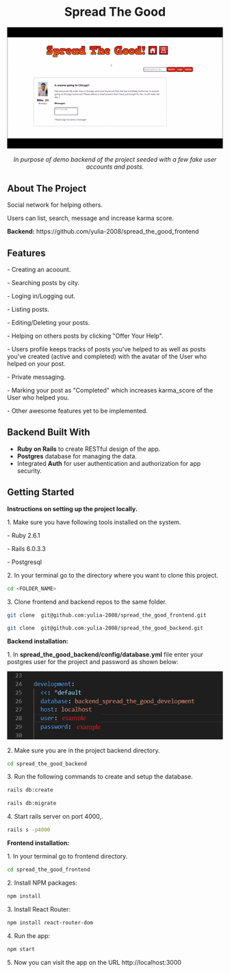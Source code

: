 <h1 align="center">Spread The Good</h1>
<div align="center">
<img src="./app-demo.gif"></img>
<p><i>In purpose of demo backend of the  project seeded with a few fake user accounts and posts.</i> </p>
</div>
<h2>About The Project</h2>
<p>Social network for helping others.</p> 
<p>Users can list, search, message and increase karma score. </p>
<p><b>Backend:</b> https://github.com/yulia-2008/spread_the_good_frontend</p>


<h2>Features</h2>
<p>- Creating an acoount. </p>
<p>- Searching posts by city.</p>
<p>- Loging in/Logging out.</p>
<p>- Listing posts.</p>
<p>- Editing/Deleting your posts.</p>
<p>- Helping on others posts by clicking "Offer Your Help".</p>
<p>- Users profile keeps tracks of posts you've helped to as well as posts you've created (active and completed) with the avatar of the User who helped on your post.</p>
<p>- Private messaging.</p>
<p>- Marking your post as "Completed" which increases karma_score of the User who helped you.</p>
<p>- Other awesome features yet to be implemented.</p>

<h2> Backend Built With</h2>
<ul>
 <li> <b>Ruby on Rails</b> to create RESTful design of the app.</li>
 <li> <b>Postgres</b> database for managing the data.</li>
 <li> Integrated <b>Auth</b> for user authentication and authorization for app security.</li>
</ul>



<h2>Getting Started</h2>
<p><b>Instructions on setting up the project locally.</b> </p>
<p> 1. Make sure you have following tools installed on the system.</p>
<p>- Ruby 2.6.1 </p>
<p>- Rails 6.0.3.3 </p>
<p>- Postgresql </p>
<p> 2. In your terminal go to the directory where you want to clone this project.</p>

```sh
cd <FOLDER_NAME>
```

<p> 3.  Clone frontend and backend repos to the same folder.</p>

```sh
git clone  git@github.com:yulia-2008/spread_the_good_frontend.git
```

```sh
git clone  git@github.com:yulia-2008/spread_the_good_backend.git
```
<p> <b>Backend installation: </b> </p>

<p> 1. In <b>spread_the_good_backend/config/database.yml</b> file enter your postgres user for the project and password as shown below:</p>
 <div align="center">
 <img src="./database_yml_example.jpg"></img>
 </div>
 
 <p> 2. Make sure you are in the project backend directory.
      
```sh
cd spread_the_good_backend
```
 
 <p> 3. Run the following commands to create and setup the database. </p>
     
```sh
rails db:create
```
     
```sh
rails db:migrate
``` 
 <p> 4. Start rails server on port 4000,.</p>


```sh
rails s -p4000
```
<p> <b>Frontend installation: </b></p>
 <p> 1. In your terminal go to frontend directory.</p>
 
```sh
cd spread_the_good_frontend
```

 <p> 2. Install NPM packages:</p>
 
```sh
npm install
```
 <p> 3. Install React Router:</p>

```sh
npm install react-router-dom
```
 <p> 4. Run the app:</p>

```sh
npm start
```
<p>5. Now you can visit the app on the URL http://localhost:3000 </p>
